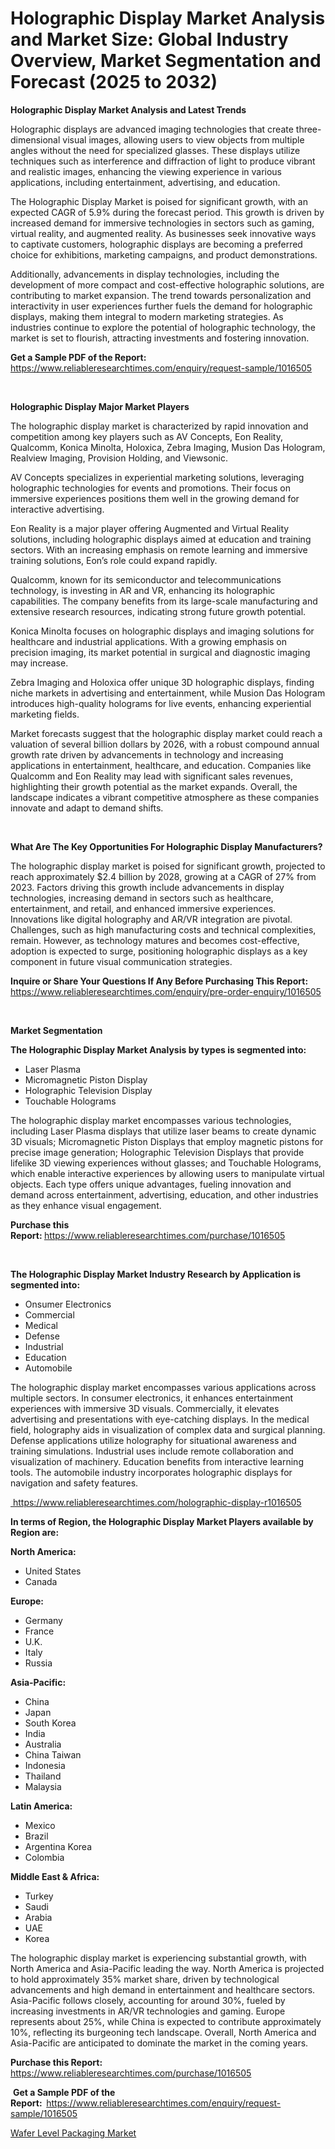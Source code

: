 <p><h1>Holographic Display Market Analysis and Market Size: Global Industry Overview, Market Segmentation and Forecast (2025 to 2032)</h1></p><p><strong>Holographic Display Market Analysis and Latest Trends</strong></p>
<p><p>Holographic displays are advanced imaging technologies that create three-dimensional visual images, allowing users to view objects from multiple angles without the need for specialized glasses. These displays utilize techniques such as interference and diffraction of light to produce vibrant and realistic images, enhancing the viewing experience in various applications, including entertainment, advertising, and education.</p><p>The Holographic Display Market is poised for significant growth, with an expected CAGR of 5.9% during the forecast period. This growth is driven by increased demand for immersive technologies in sectors such as gaming, virtual reality, and augmented reality. As businesses seek innovative ways to captivate customers, holographic displays are becoming a preferred choice for exhibitions, marketing campaigns, and product demonstrations.</p><p>Additionally, advancements in display technologies, including the development of more compact and cost-effective holographic solutions, are contributing to market expansion. The trend towards personalization and interactivity in user experiences further fuels the demand for holographic displays, making them integral to modern marketing strategies. As industries continue to explore the potential of holographic technology, the market is set to flourish, attracting investments and fostering innovation.</p></p>
<p><strong>Get a Sample PDF of the Report:&nbsp;</strong> <a href="https://www.reliableresearchtimes.com/enquiry/request-sample/1016505?utm_campaign=2271&utm_medium=2&utm_source=Github&utm_content=ia&utm_term=11022025&utm_id=holographic-display">https://www.reliableresearchtimes.com/enquiry/request-sample/1016505</a></p>
<p>&nbsp;</p>
<p><strong>Holographic Display Major Market Players</strong></p>
<p><p>The holographic display market is characterized by rapid innovation and competition among key players such as AV Concepts, Eon Reality, Qualcomm, Konica Minolta, Holoxica, Zebra Imaging, Musion Das Hologram, Realview Imaging, Provision Holding, and Viewsonic. </p><p>AV Concepts specializes in experiential marketing solutions, leveraging holographic technologies for events and promotions. Their focus on immersive experiences positions them well in the growing demand for interactive advertising.</p><p>Eon Reality is a major player offering Augmented and Virtual Reality solutions, including holographic displays aimed at education and training sectors. With an increasing emphasis on remote learning and immersive training solutions, Eon’s role could expand rapidly.</p><p>Qualcomm, known for its semiconductor and telecommunications technology, is investing in AR and VR, enhancing its holographic capabilities. The company benefits from its large-scale manufacturing and extensive research resources, indicating strong future growth potential.</p><p>Konica Minolta focuses on holographic displays and imaging solutions for healthcare and industrial applications. With a growing emphasis on precision imaging, its market potential in surgical and diagnostic imaging may increase.</p><p>Zebra Imaging and Holoxica offer unique 3D holographic displays, finding niche markets in advertising and entertainment, while Musion Das Hologram introduces high-quality holograms for live events, enhancing experiential marketing fields.</p><p>Market forecasts suggest that the holographic display market could reach a valuation of several billion dollars by 2026, with a robust compound annual growth rate driven by advancements in technology and increasing applications in entertainment, healthcare, and education. Companies like Qualcomm and Eon Reality may lead with significant sales revenues, highlighting their growth potential as the market expands. Overall, the landscape indicates a vibrant competitive atmosphere as these companies innovate and adapt to demand shifts.</p></p>
<p>&nbsp;</p>
<p><strong>What Are The Key Opportunities For Holographic Display Manufacturers?</strong></p>
<p><p>The holographic display market is poised for significant growth, projected to reach approximately $2.4 billion by 2028, growing at a CAGR of 27% from 2023. Factors driving this growth include advancements in display technologies, increasing demand in sectors such as healthcare, entertainment, and retail, and enhanced immersive experiences. Innovations like digital holography and AR/VR integration are pivotal. Challenges, such as high manufacturing costs and technical complexities, remain. However, as technology matures and becomes cost-effective, adoption is expected to surge, positioning holographic displays as a key component in future visual communication strategies.</p></p>
<p><strong>Inquire or Share Your Questions If Any Before Purchasing This Report:</strong> <a href="https://www.reliableresearchtimes.com/enquiry/pre-order-enquiry/1016505?utm_campaign=2271&utm_medium=2&utm_source=Github&utm_content=ia&utm_term=11022025&utm_id=holographic-display">https://www.reliableresearchtimes.com/enquiry/pre-order-enquiry/1016505</a></p>
<p>&nbsp;</p>
<p><strong>Market Segmentation</strong></p>
<p><strong>The Holographic Display Market Analysis by types is segmented into:</strong></p>
<p><ul><li>Laser Plasma</li><li>Micromagnetic Piston Display</li><li>Holographic Television Display</li><li>Touchable Holograms</li></ul></p>
<p><p>The holographic display market encompasses various technologies, including Laser Plasma displays that utilize laser beams to create dynamic 3D visuals; Micromagnetic Piston Displays that employ magnetic pistons for precise image generation; Holographic Television Displays that provide lifelike 3D viewing experiences without glasses; and Touchable Holograms, which enable interactive experiences by allowing users to manipulate virtual objects. Each type offers unique advantages, fueling innovation and demand across entertainment, advertising, education, and other industries as they enhance visual engagement.</p></p>
<p><strong>Purchase this Report:&nbsp;</strong><a href="https://www.reliableresearchtimes.com/purchase/1016505?utm_campaign=2271&utm_medium=2&utm_source=Github&utm_content=ia&utm_term=11022025&utm_id=holographic-display">https://www.reliableresearchtimes.com/purchase/1016505</a></p>
<p>&nbsp;</p>
<p><strong>The Holographic Display Market Industry Research by Application is segmented into:</strong></p>
<p><ul><li>Onsumer Electronics</li><li>Commercial</li><li>Medical</li><li>Defense</li><li>Industrial</li><li>Education</li><li>Automobile</li></ul></p>
<p><p>The holographic display market encompasses various applications across multiple sectors. In consumer electronics, it enhances entertainment experiences with immersive 3D visuals. Commercially, it elevates advertising and presentations with eye-catching displays. In the medical field, holography aids in visualization of complex data and surgical planning. Defense applications utilize holography for situational awareness and training simulations. Industrial uses include remote collaboration and visualization of machinery. Education benefits from interactive learning tools. The automobile industry incorporates holographic displays for navigation and safety features.</p></p>
<p><a href="https://www.reliableresearchtimes.com/holographic-display-r1016505?utm_campaign=2271&utm_medium=2&utm_source=Github&utm_content=ia&utm_term=11022025&utm_id=holographic-display">&nbsp;https://www.reliableresearchtimes.com/holographic-display-r1016505</a></p>
<p><strong>In terms of Region, the Holographic Display Market Players available by Region are:</strong></p>
<p>
    <p> <strong> North America: </strong>
        <ul>
            <li>United States</li>
            <li>Canada</li>
        </ul>
        </p> 
    <p> <strong> Europe: </strong>
        <ul>
            <li>Germany</li>
            <li>France</li>
            <li>U.K.</li>
            <li>Italy</li>
            <li>Russia</li>
        </ul>
        </p> 
    <p> <strong> Asia-Pacific: </strong>
        <ul>
            <li>China</li>
            <li>Japan</li>
            <li>South Korea</li>
            <li>India</li>
            <li>Australia</li>
            <li>China Taiwan</li>
            <li>Indonesia</li>
            <li>Thailand</li>
            <li>Malaysia</li>
        </ul>
        </p> 
    <p> <strong> Latin America: </strong>
        <ul>
            <li>Mexico</li>
            <li>Brazil</li>
            <li>Argentina Korea</li>
            <li>Colombia</li>
        </ul>
        </p> 
    <p> <strong> Middle East & Africa: </strong>
        <ul>
            <li>Turkey</li>
            <li>Saudi</li>
            <li>Arabia</li>
            <li>UAE</li>
            <li>Korea</li>
        </ul>
    </p>
    </p>
<p><p>The holographic display market is experiencing substantial growth, with North America and Asia-Pacific leading the way. North America is projected to hold approximately 35% market share, driven by technological advancements and high demand in entertainment and healthcare sectors. Asia-Pacific follows closely, accounting for around 30%, fueled by increasing investments in AR/VR technologies and gaming. Europe represents about 25%, while China is expected to contribute approximately 10%, reflecting its burgeoning tech landscape. Overall, North America and Asia-Pacific are anticipated to dominate the market in the coming years.</p></p>
<p><strong>Purchase this Report: </strong><a href="https://www.reliableresearchtimes.com/purchase/1016505?utm_campaign=2271&utm_medium=2&utm_source=Github&utm_content=ia&utm_term=11022025&utm_id=holographic-display">https://www.reliableresearchtimes.com/purchase/1016505</a></p>
<p>&nbsp;<strong>Get a Sample PDF of the Report:&nbsp;&nbsp;</strong><a href="https://www.reliableresearchtimes.com/enquiry/request-sample/1016505?utm_campaign=2271&utm_medium=2&utm_source=Github&utm_content=ia&utm_term=11022025&utm_id=holographic-display">https://www.reliableresearchtimes.com/enquiry/request-sample/1016505</a></p>
<p><strong></strong></p>
<p><p><a href="https://github.com/rodinayygacklezi/Market-Research-Report-List-1/blob/main/wafer-level-packaging-market.md?utm_campaign=2271&utm_medium=2&utm_source=Github&utm_content=ia&utm_term=11022025&utm_id=holographic-display">Wafer Level Packaging Market</a></p></p>
